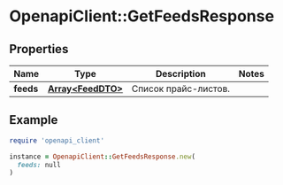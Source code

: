 # OpenapiClient::GetFeedsResponse

## Properties

| Name | Type | Description | Notes |
| ---- | ---- | ----------- | ----- |
| **feeds** | [**Array&lt;FeedDTO&gt;**](FeedDTO.md) | Список прайс-листов. |  |

## Example

```ruby
require 'openapi_client'

instance = OpenapiClient::GetFeedsResponse.new(
  feeds: null
)
```

